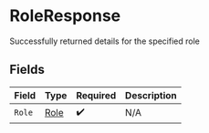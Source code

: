 # RoleResponse

Successfully returned details for the specified role


## Fields

| Field                               | Type                                | Required                            | Description                         |
| ----------------------------------- | ----------------------------------- | ----------------------------------- | ----------------------------------- |
| `Role`                              | [Role](../../models/shared/role.md) | :heavy_check_mark:                  | N/A                                 |